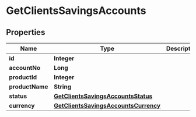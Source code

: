 

# GetClientsSavingsAccounts

## Properties

Name | Type | Description | Notes
------------ | ------------- | ------------- | -------------
**id** | **Integer** |  |  [optional]
**accountNo** | **Long** |  |  [optional]
**productId** | **Integer** |  |  [optional]
**productName** | **String** |  |  [optional]
**status** | [**GetClientsSavingsAccountsStatus**](GetClientsSavingsAccountsStatus.md) |  |  [optional]
**currency** | [**GetClientsSavingsAccountsCurrency**](GetClientsSavingsAccountsCurrency.md) |  |  [optional]



